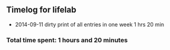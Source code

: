 ## Timelog for lifelab
* 2014-09-11 dirty print of all entries in one week 1 hrs 20 min

### Total time spent: 1 hours and 20 minutes 
